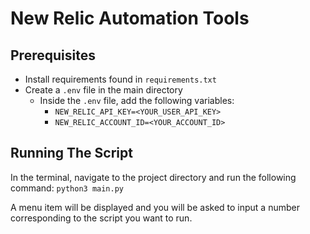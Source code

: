 # New Relic Automation Tools
## Prerequisites
- Install requirements found in `requirements.txt`
- Create a `.env` file in the main directory
  - Inside the `.env` file, add the following variables:
    - `NEW_RELIC_API_KEY=<YOUR_USER_API_KEY>`
    - `NEW_RELIC_ACCOUNT_ID=<YOUR_ACCOUNT_ID>`

## Running The Script
In the terminal, navigate to the project directory and run the following command: `python3 main.py`

A menu item will be displayed and you will be asked to input a number corresponding to the script you want to run.